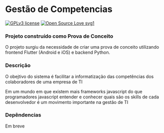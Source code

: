 # Gestão de Competencias
[![GPLv3 license](https://img.shields.io/badge/License-GPLv3-blue.svg)](http://perso.crans.org/besson/LICENSE.html)
[![Open Source Love svg1](https://badges.frapsoft.com/os/v1/open-source.svg?v=103)](https://github.com/ellerbrock/open-source-badges/)

### Projeto construído como Prova de Conceito
O projeto surgiu da necessidade de criar uma prova de conceito utilizando frontend Flutter (Android e iOS) e backend Python.

### Descrição
O obejtivo do sistema é facilitar a informatização das competências dos colaboradores de uma empresa de TI

Em um mundo em que existem mais frameworks javascript do que programadores javascript entender e conhecer quais são os skills de cada desenvolvedor é um movimento importante na gestão de TI

### Depêndencias
Em breve




